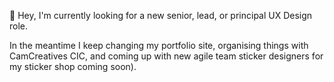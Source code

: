 👋 Hey, I'm currently looking for a new senior, lead, or principal UX Design role.

In the meantime I keep changing my portfolio site, organising things with CamCreatives CIC, and coming up with new agile team sticker designers for my sticker shop coming soon).


